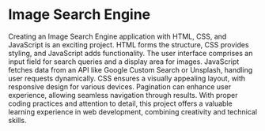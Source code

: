 # Image Search Engine
Creating an Image Search Engine application with HTML, CSS, and JavaScript is an exciting project. HTML forms the structure, CSS provides styling, and JavaScript adds functionality. The user interface comprises an input field for search queries and a display area for images. JavaScript fetches data from an API like Google Custom Search or Unsplash, handling user requests dynamically. CSS ensures a visually appealing layout, with responsive design for various devices. Pagination can enhance user experience, allowing seamless navigation through results. With proper coding practices and attention to detail, this project offers a valuable learning experience in web development, combining creativity and technical skills.